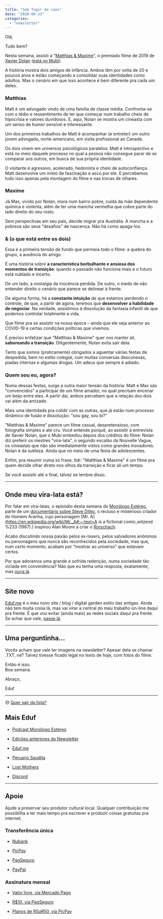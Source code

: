 ```yaml
---
title: "Sem fugir do caos"
date: "2020-09-23"
categories: 
  - "newsletter"
---
```


Olá,

Tudo bem?

Nesta semana, assisti a "[Matthias & Maxime](https://www.imdb.com/title/tt8767908/)", o premiado filme de 2019 de [Xavier Dolan](https://en.wikipedia.org/wiki/Xavier_Dolan) ([está no Mubi](https://mubi.com/films/matthias-maxime)).

A história mostra dois amigos de infância. Ambos têm por volta de 20 e poucos anos e estão começando a consolidar suas identidades como adultos. Mas o cenário em que isso acontece é bem diferente pra cada um deles.

### Matthias

Matt é um advogado vindo de uma família de classe média. Confronta-se com o tédio e ressentimento de ter que começar num trabalho cheio de hipocrisia e valores duvidosos. E, aqui, Nolan se mostra um cineasta com um senso de humor sensível e interessante.

Um dos primeiros trabalhos de Matt é acompanhar (e entreter) um outro jovem advogado, norte-americano, em visita profissional ao Canadá.

Os dois vivem em universos psicológicos paralelos: Matt é introspectivo e está no meio daquele processo no qual a pessoa não consegue parar de se comparar aos outros, em busca de sua própria identidade.

O visitante é agressivo, acelerado, hedonista e cheio de autoconfiança. Matt desenvolve um misto de fascinação e asco por ele. E percebemos tudo isso apenas pela montagem do filme e nas trocas de olhares.

### Maxime

Já Max, vivido por Nolan, mora num bairro pobre, cuida da mãe dependente química e violenta, além de ter uma mancha vermelha que cobre parte do lado direito do seu rosto.

Sem perspectivas em seu país, decide migrar pra Austrália. A mancha e a pobreza são seus "desafios" de nascença. Não há como apaga-los.

### & (o que está entre os dois)

Essa é a primeira tensão de fundo que permeia todo o filme: a quebra do grupo, a ausência do amigo.

É uma história sobre **a característica borbulhante e ansiosa dos momentos de transição**: quando o passado não funciona mais e o futuro está nublado e incerto.

De um lado, a nostalgia da inocência perdida. De outro, o medo de não entender direito o cenário que parece se delinear à frente.

De alguma forma, há a **constante intuição** de que estamos perdendo o controle, de que, a partir de agora, teremos que **desenvolver a habilidade de negociar**. Na verdade, assistimos à dissolução da fantasia infantil de que podemos controlar totalmente a vida.

Que filme pra se assistir na nossa época – ainda que ele seja anterior ao COVID-19 e certas condições políticas que vivemos.

É preciso enfatizar que "Matthias & Maxime" quer nos manter alí, **saboreando a transição**. Diligentemente, Nolan evita sair dela.

Tanto que somos (praticamente) obrigados a aguentar várias festas de despedida, bem no estilo colegial, com muitas conversas desconexas, piadas internas e algumas drogas. Um adeus que sempre é adiado.

### Quem sou eu, agora?

Numa dessas festas, surge a outra maior tensão da história: Matt e Max são "convencidos" a participar de um filme amador, no qual precisam encenar um beijo entre eles. A partir daí, ambos percebem que a relação dos dois vai além da amizade.

Mais uma identidade pra colidir com as outras, que já estão num processo dinâmico de fusão e dissolução: "sou gay, sou bi?"

"Matthias & Maxime" parece um filme casual, despretensioso, com fotografia simples e até cru. Você entende porquê, ao assistir à entrevista de Xavier Nolan, que o Mubi embedou depois dos créditos do filme: Nolan diz preferir os mestres "vira-lata", o segundo escalão da Nouvelle Vague, os cineastas que não são imediatamente vistos como grandes inovadores. Nolan é da sutileza. Ainda que no meio de uma festa de adolescentes.

Enfim, pra resumir numa só frase, tldr: "Matthias & Maxime" é um filme pra quem decide olhar direto nos olhos da transição e ficar alí um tempo.

Se você assistir até o final, talvez se lembre disso.

* * *

## Onde meu vira-lata está?

Por falar em vira-latas, o episódio desta semana do [Monólogo Estéreo](https://anchor.fm/monoestereo), parte de um [documentário sobre Steve Ditko](https://www.youtube.com/watch?v=3gwDnhMO8is), o recluso e misterioso criador do Homem Aranha, cujo personagem [Mr. A](https://en.wikipedia.org/wiki/Mr._A#:~:text=A is a fictional comic,witzend %233 (1967).) inspirou Alan Moore a criar o [Rorschach](https://en.wikipedia.org/wiki/Rorschach_(character)).

Acabo discutindo nossa paixão pelos ex-losers, pelos salvadores anônimos ou personagens que nunca são reconhecidos pela sociedade, mas que, num certo momento, acabam por “mostrar ao universo” que estavam certos.

Por que adoramos uma grande e sofrida redenção, numa sociedade tão viciada em conveniência? Não que eu tenha uma resposta, exatamente, mas [ouça lá](https://anchor.fm/monoestereo/episodes/Onde-meu-vira-lata-est-ejtm0d).

* * *

## Site novo

[Eduf.me](https://eduf.me/) é o meu novo site / blog / digital garden estilo das antigas. Ainda não tem muita coisa lá, mas vai virar a central do meu trabalho on-line daqui pra frente. É que vou evitar (ainda mais) as redes sociais daqui pra frente. Se achar que vale, [passe lá](https://eduf.me/).

* * *

## Uma perguntinha…

Vocês acham que vale ter imagens na newsletter? Apesar dela se chamar .TXT, né? Talvez tivesse ficado legal no texto de hoje, com fotos do filme.

Então é isso.  
Boa semana.

Abraço,

Eduf

* * *

😞 [Quer sair da lista?](https://email.mg2.substack.com/c/eJxVkVuPqjAUhX8NvB3SlovwwIOjB4fJUTMTx9sLKe0Gq9AyUET89VP16SRNuru6d1ezPkY1lKod40Z12u47aDPBY4xcP0QBsnnscRz6oS26rGgBaiqqWLc92E2fV4JRLZR8TIRBEE3sUzxByHcL5HrYB5ZPgEaFP8l5SBHOTYuZMz4Z7bkAySCGK7SjkmBX8UnrprPcqUUSs4D3hdP1eacpuzhM1Uaj7OFmCi46mleQPb9juUmjOKOdtty5RQKtLiBNCeMHZmQ77kl1Sc_qtpwv8Xo-JcvZINgiuvMkao6zNFhvprfVprz9m300h_2nWJ__4vWmRKvNN17eL11aV3c2pkEq3_BBIG91PvirMe1SuTJno9dfDSOJyBfb4rjDJ7obRPHp_NTvDDMpvHnyg7zFn2sQ7d9C73r93nlHOvsazu42Re_lkChbxAQRhEISYJ_4buRgB_f5QKnXEKEsD9Ul-S8Mu41NQLTlqoBWUsnhZrrKRxzPawMnM3vdS6HHDOQjLf7ipl-knxj02EAsYegq0Bral2hgRgj7IbaNI1fmTfkwK34BCOS7Zw)

## Mais Eduf

- [Podcast Monólogo Estéreo](https://anchor.fm/monoestereo)
    
- [Edições anteriores da Newsletter](https://eduf.substack.com/)
    
- [Eduf.me](https://eduf.me/)
    
- [Peruano Saudita](https://soundcloud.com/eduf/sets/peruano-saudita-hom-nimo)
    
- [Lost Mothers](https://soundcloud.com/eduf/sets/lost-mothers)
    
- [Discord](https://discord.gg/w7nUWN7)
    

* * *

## Apoie

Ajude a preservar seu produtor cultural local. Qualquer contribuição me possibilita a ter mais tempo pra escrever e produzir coisas gratuitas pra internet.

### **Transferência única**

- [Nubank](https://nubank.com.br/pagar/1ezff9/Zqnh6gcXu8)
    
- [PicPay](https://picpay.me/eduardo.fernandes.silva29)
    
- [PagSeguro](https://pag.ae/7WpAsQ2sR)
    
- [PayPal](https://www.paypal.com/cgi-bin/webscr?cmd=_s-xclick&hosted_button_id=V754DZ6ZKC4PU&source=url)
    

### **Assinatura mensal**

- [Valor livre, via Mercado Pago](http://mpago.la/1RSa3aa)
    
- [R$10, via PagSeguro](http://pag.ae/7WpCa_xxS)
    
- [Planos de R$5 a R$50, via PicPay](https://picpay.me/edufeduf)
